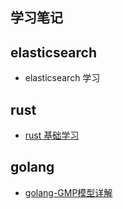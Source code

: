 ## 学习笔记

## elasticsearch
* elasticsearch 学习
## rust
* [rust 基础学习](./rust/README.md)

## golang
* [golang-GMP模型详解](./golang/GMP/README.md)